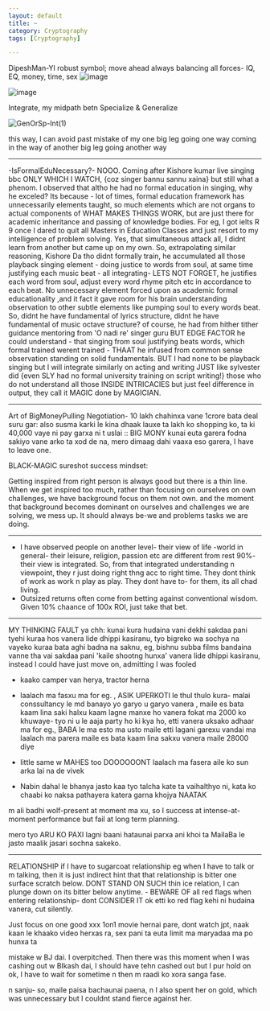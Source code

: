 ```yaml
---
layout: default
title: ~
category: Cryptography
tags: [Cryptography]

---
```


DipeshMan-YI robust symbol; move ahead always balancing all forces- IQ, EQ, money, time, sex
![image](https://github.com/user-attachments/assets/dcf67c0b-a969-4779-82da-cf9a6fdcefb1)

![image](https://github.com/user-attachments/assets/7077644f-3dd7-4304-a160-405aa0f0460e) 

Integrate, my midpath betn Specialize & Generalize

![GenOrSp-Int(1)](https://github.com/user-attachments/assets/a1cc9408-c470-45b0-a563-40b4dbeada84)

this way, I can avoid past mistake of my one big leg going one way coming in the way of another big leg going another way

---
-IsFormalEduNecessary?-  NOOO. Coming after Kishore kumar live singing bbc ONLY WHICH I WATCH, {coz singer bannu sannu xaina} but still what a phenom. I observed that altho he had no formal education in singing, why he exceled? Its because - lot of times, formal education framework has unnecessarily elements taught, so much elements which are not organs to actual components of WHAT MAKES THINGS WORK, but are just there for academic inheritance and passing of knowledge bodies. For eg, I got ielts R 9 once I dared to quit all Masters in Education Classes and just resort to my intelligence of problem solving. Yes, that simultaneous attack all, I didnt learn from another but came up on my own. So, extrapolating similar reasoning, Kishore Da tho didnt formally train, he accumulated all those playback singing element - doing justice to words from soul, at same time justifying each music beat - all integrating- LETS NOT FORGET, he justifies each word from soul, adjust every word rhyme pitch etc in accordance to each beat. No unnecessary element forced upon as academic formal educationality ,and it fact it gave room for his brain understanding observation to other subtle elements like pumping soul to every words beat. So, didnt he have fundamental of lyrics structure, didnt he have fundamental of music octave structure? of course, he had from hither tither guidance mentoring from 'O nadi re' singer guru BUT EDGE FACTOR he could understand - that singing from soul justifying beats words, which formal trained werent trained - THAAT he infused from common sense observation standing on solid fundamentals. BUT I had none to be playback singing but I will integrate similarly on acting and writing JUST like sylvester did {even SLY had no formal university training on script writing!} those who do not understand all those INSIDE INTRICACIES but just feel difference in output, they call it MAGIC done by MAGICIAN.

---
Art of BigMoneyPulling Negotiation- 10 lakh chahinxa vane 1crore bata deal suru gar: also susma karki le kina dhaak lauxe ta lakh ko shopping ko, ta ki 40,000 vaye ni pay garxa ni t uslai :: BIG MONY kunai euta garera fodna sakiyo vane arko ta xod de na, mero dimaag dahi vaaxa eso garera, I have to leave one.


 BLACK-MAGIC sureshot success mindset:

Getting inspired from right person is always good but there is a thin line. When we get inspired too much, rather than focusing on ourselves on own challenges, we have background focus on them not own. and the moment that background becomes dominant on ourselves and challenges we are solving, we mess up. It should always be-we and problems tasks we are doing.

---
- I have observed people on another level- their view of life -world in general- their leisure, religion, passion etc are different from rest 90%- their view is integrated. So, from that integrated understanding n viewpoint, they r just doing right thng acc to right time. They dont think of work as work n play as play. They dont have to- for them, its all chad living.
- Outsized returns often come from betting against conventional wisdom. Given 10% chaance of 100x ROI, just take that bet.

---
MY THINKING FAULT ya chh:
kunai kura hudaina vani dekhi sakdaa pani tyehi kuraa hos vanera lide dhippi kasiranu, tyo bigreko wa sochya na vayeko kuraa bata aghi badna na saknu, eg, bishnu subba films bandaina vanne tha vai sakdaa pani 'kaile shootng hunxa' vanera lide dhippi kasiranu, instead I could have just move on, admitting I was fooled

- kaako camper van herya, tractor herna

- laalach ma fasxu ma 
for eg. , ASIK UPERKOTI le thul thulo kura- malai conssultancy le md banayo yo garyo u garyo vanera , maile es bata kaam lina saki halxu kaam lagne manxe ho vanera fokat ma 2000 ko khuwaye- tyo ni u le aaja party ho ki kya ho, etti vanera uksako adhaar ma
for eg., BABA le ma esto ma usto maile etti lagani garexu vandai ma laalach ma parera maile es bata kaam lina sakxu vanera maile 28000 diye
- little same w MAHES too
DOOOOOONT laalach ma fasera aile ko sun arka lai na de vivek

- Nabin dahal le bhanya jasto kaa tyo talcha kate ta vaihalthyo ni, kata ko chaabi ko naksa pathayera katera garna khojya NAATAK 

m ali badhi wolf-present at moment ma xu, so I success at intense-at-moment performance but fail at long term planning.

mero tyo ARU KO PAXI lagni baani hataunai parxa ani khoi ta MailaBa le jasto maalik jasari sochna sakeko.

---
RELATIONSHIP
if I have to sugarcoat relationship eg when I have to talk or m talking, then it is just indirect hint that that relationship is bitter one surface scratch below. DONT STAND ON SUCH thin ice relation, I can plunge down on its bitter below anytime. - BEWARE OF all red flags when entering relationship- dont CONSIDER IT ok etti ko red flag kehi ni hudaina vanera, cut silently. 

Just focus on one good xxx 1on1 movie hernai pare, dont watch jpt, naak kaan le khaako video herxas ra, sex pani ta euta limit ma maryadaa ma po hunxa ta

mistake w BJ dai. I overpitched. Then there was this moment when I was cashing out w BIkash dai, I should have tehn cashed out but I pur hold on ok, I have to wait for sometime n then m raadi ko xora sanga fase.

n sanju- so, maile paisa bachaunai paena, n I also spent her on gold, which was unnecessary but I couldnt stand fierce against her.

